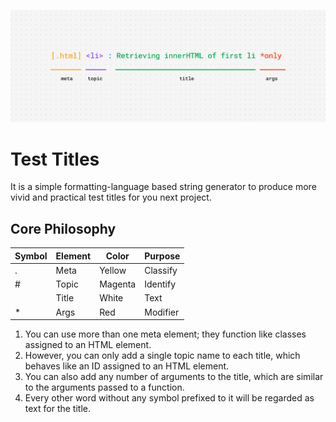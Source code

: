 ![Banner for test titles.](banner.jpg)

# Test Titles

It is a simple formatting-language based string generator to produce more vivid and practical test titles for you next project.

## Core Philosophy

| Symbol | Element | Color   | Purpose  |
| ------ | ------- | ------- | -------- |
| \.     | Meta    | Yellow  | Classify |
| \#     | Topic   | Magenta | Identify |
|        | Title   | White   | Text     |
| \*     | Args    | Red     | Modifier |

1. You can use more than one meta element; they function like classes assigned to an HTML element.
2. However, you can only add a single topic name to each title, which behaves like an ID assigned to an HTML element.
3. You can also add any number of arguments to the title, which are similar to the arguments passed to a function.
4. Every other word without any symbol prefixed to it will be regarded as text for the title.
